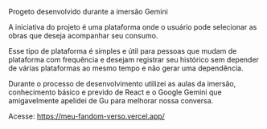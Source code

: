 Progeto desenvolvido durante a imersão Gemini

A iniciativa do projeto é uma plataforma onde o usuário pode selecionar as obras que deseja acompanhar seu consumo.

Esse tipo de plataforma é simples e útil para pessoas que mudam de plataforma com frequência e desejam registrar seu histórico sem depender de várias plataformas ao mesmo tempo e não gerar uma dependência.

Durante o processo de desenvolvimento utilizei as aulas da imersão, conhecimento básico e prevido de React e o Google Gemini que amigavelmente apelidei de Gu para melhorar nossa conversa.

Acesse: https://meu-fandom-verso.vercel.app/
